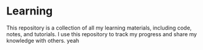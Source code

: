 # Learning
This repository is a collection of all my learning materials, including code, notes, and tutorials. I use this repository to track my progress and share my knowledge with others. yeah
